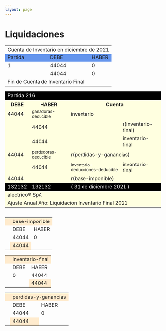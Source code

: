 ```yaml
--- 
layout: page
--- 
```


<h1> Liquidaciones  </h1>
<table><tbody> 
<tr><td colspan='3'> Cuenta de Inventario en diciembre de 2021</td></tr>
<tr style='background-color: cornflowerblue'><td> Partida </td> <td> DEBE </td> <td> HABER </td> </tr>
<tr> <td>1</td><td> 44044</td><td>0</td></tr>
<tr> <td></td><td> 44044</td><td>0</td></tr>
<tr><td colspan='2'> Fin de Cuenta de Inventario Final </td></tr>
</tbody></table>
<table style='background-color: lightyellow' ><tbody>
<tr style='color: white; background-color: black'><td colspan='9'> Partida 216</td></tr>
<tr><th>DEBE</th><th> HABER </th> <th colspan='6'> Cuenta </th></tr>
<tr><td>44044</td><td><small> ganadoras-deducible</small></td> <td colspan='2'>inventario</td></tr>
<tr><td></td><td>44044</td><td></td><td> r(inventario-final) </td></tr>
<tr><td> </td><td>44044</td><td> </td><td>inventario-final</td></tr>
<tr><td>44044</td><td><small> perdedoras-deducible</small> </td><td colspan='2'> r(perdidas-y-ganancias) </td></tr>
<tr><td> </td><td>44044</td><td><small> inventario-deducciones-deducible</small></td><td>inventario-final</td></tr>
<tr><td>44044</td><td></td><td colspan='2'> r(base-imponible)  </td></tr>
<tr style='color: white; background-color: black'> <td> 132132</td><td> 132132</td><td colspan='3'>( 31 de diciembre	2021	 ) </td></tr>
<tr><td colspan='9'>alectrico® SpA</td></tr>
<tr><td colspan='9'>Ajuste Anual Año: Liquidacion Inventario Final 2021</td></tr>
<table><tbody> 
<table>
<tr style='background-color: blanchedalmond'><td></td><td colspan = '2'> base-imponible</td></tr>
<tr><td></td><td> DEBE </td> <td> HABER </td></tr>
<tr><td></td><td>44044</td> <td>0</td></tr>
<tr><td></td><td style='background-color: blanchedalmond'>44044</td></tr>
</table>
<table>
<tr style='background-color: blanchedalmond'><td> </td><td colspan='2'>inventario-final</td></tr>
<tr><td></td><td> DEBE </td> <td> HABER </td></tr>
<tr><td></td><td>0</td><td> 44044</td></tr>
<tr><td></td><td></td><td  style='background-color: blanchedalmond'>44044</td></tr>
</table>
<table>
<tr style='background-color: blanchedalmond'><td></td><td colspan = '2'> perdidas-y-ganancias</td></tr>
<tr><td></td><td> DEBE </td> <td> HABER </td></tr>
<tr><td></td><td>44044</td> <td>0</td></tr>
<tr><td></td><td style='background-color: blanchedalmond'>44044</td></tr>
</table>
